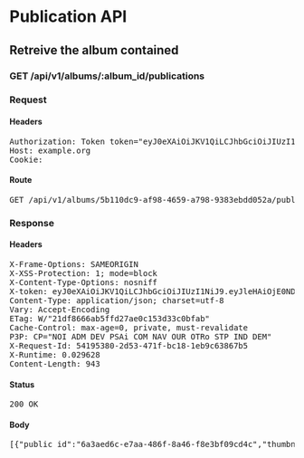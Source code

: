 # Publication API

## Retreive the album contained

### GET /api/v1/albums/:album_id/publications
### Request

#### Headers

<pre>Authorization: Token token=&quot;eyJ0eXAiOiJKV1QiLCJhbGciOiJIUzI1NiJ9.eyJleHAiOjE0NDkwNjU2NzMsImFiaWxpdGllcyI6e30sInVzZXJfaWQiOiIxZjU0ODg1Mi1lY2FlLTQwYzktYWY0My0xMjNjOGY3NTdhOTUifQ.sidN4p2WvguWrG30fiUoIpzpz0g7DxIX4JRgg6RpAlQ&quot;
Host: example.org
Cookie: </pre>

#### Route

<pre>GET /api/v1/albums/5b110dc9-af98-4659-a798-9383ebdd052a/publications</pre>

### Response

#### Headers

<pre>X-Frame-Options: SAMEORIGIN
X-XSS-Protection: 1; mode=block
X-Content-Type-Options: nosniff
X-token: eyJ0eXAiOiJKV1QiLCJhbGciOiJIUzI1NiJ9.eyJleHAiOjE0NDkwNjU2NzMsImFiaWxpdGllcyI6e30sInVzZXJfaWQiOiIxZjU0ODg1Mi1lY2FlLTQwYzktYWY0My0xMjNjOGY3NTdhOTUifQ.sidN4p2WvguWrG30fiUoIpzpz0g7DxIX4JRgg6RpAlQ
Content-Type: application/json; charset=utf-8
Vary: Accept-Encoding
ETag: W/&quot;21df8666ab5ffd27ae0c153d33c0bfab&quot;
Cache-Control: max-age=0, private, must-revalidate
P3P: CP=&quot;NOI ADM DEV PSAi COM NAV OUR OTRo STP IND DEM&quot;
X-Request-Id: 54195380-2d53-471f-bc18-1eb9c63867b5
X-Runtime: 0.029628
Content-Length: 943</pre>

#### Status

<pre>200 OK</pre>

#### Body

<pre>[{"public_id":"6a3aed6c-e7aa-486f-8a46-f8e3bf09cd4c","thumbnail":"https://localhost/publications/6a3aed6c-e7aa-486f-8a46-f8e3bf09cd4c/thumbnail","title":"Album du 02/12/2015","description":"1 photo disponible\nPowered by SharinPix","aux_text":"a partagé un album: ","entity_id":"","views_count":0,"opens_count":0},{"public_id":"b59855e6-e02e-4c50-b840-782c7ef70496","thumbnail":"https://localhost/publications/b59855e6-e02e-4c50-b840-782c7ef70496/thumbnail","title":"Album du 02/12/2015","description":"1 photo disponible\nPowered by SharinPix","aux_text":"a partagé un album: ","entity_id":"","views_count":0,"opens_count":0},{"public_id":"5b07643f-eaf7-451c-a5bd-381d60d95216","thumbnail":"https://localhost/publications/5b07643f-eaf7-451c-a5bd-381d60d95216/thumbnail","title":"Album du 02/12/2015","description":"1 photo disponible\nPowered by SharinPix","aux_text":"a partagé un album: ","entity_id":"","views_count":0,"opens_count":0}]</pre>
